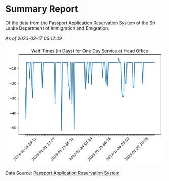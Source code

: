 # Summary Report

Of the data from the Passport Application Reservation System of the Sri Lanka Department of Immigration and Emigration.

*As of 2023-03-17 06:12:49*

![Wait Time Chart](summary.wait_time_chart.png)

Data Source: [Passport Application Reservation System](https://eservices.immigration.gov.lk:8443/appointment/pages/reservationApplication.xhtml)